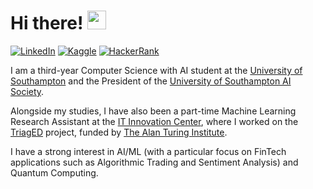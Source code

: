 # Hi there! <img src="https://raw.githubusercontent.com/MartinHeinz/MartinHeinz/master/wave.gif" width="30px">

[![LinkedIn](https://img.shields.io/badge/LinkedIn-%230077B5.svg?&style=for-the-badge&logo=Linkedin&logoColor=white)](https://www.linkedin.com/in/GiovanniArcudi)
[![Kaggle](https://img.shields.io/badge/kaggle-%2320BEFF.svg?&style=for-the-badge&logo=kaggle&logoColor=white)](https://www.kaggle.com/GiovanniArcudi)
[![HackerRank](https://img.shields.io/badge/HackerRank-%232EC866.svg?&style=for-the-badge&logo=HackerRank&logoColor=white)](https://www.hackerrank.com/GiovanniArcudi)

I am a third-year Computer Science with AI student at the [University of Southampton](https://www.southampton.ac.uk/) and the President of the [University of Southampton AI Society](https://linktr.ee/USAIS).

Alongside my studies, I have also been a part-time Machine Learning Research Assistant at the [IT Innovation Center](http://www.it-innovation.soton.ac.uk/), where I worked on the [TriagED](http://www.it-innovation.soton.ac.uk/projects/triaged) project, funded by [The Alan Turing Institute](https://www.turing.ac.uk/research/research-projects/decision-support-algorithms-emergency-departments).

I have a strong interest in AI/ML (with a particular focus on FinTech applications such as Algorithmic Trading and Sentiment Analysis) and Quantum Computing. 
